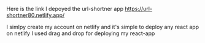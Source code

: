 Here is the link I depoyed the url-shortner app
https://url-shortner80.netlify.app/

I simlpy create my account on netlify and it's simple to deploy any react app on netlify I used drag and drop for deploying my react-app